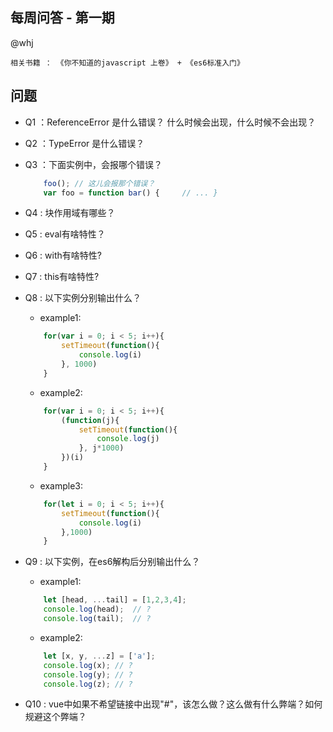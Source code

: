 每周问答 - 第一期
---
@whj

`相关书籍 ： 《你不知道的javascript 上卷》 + 《es6标准入门》`

## 问题

- Q1 ：ReferenceError 是什么错误？ 什么时候会出现，什么时候不会出现？
- Q2 ：TypeError 是什么错误？
- Q3 ：下面实例中，会报哪个错误？

	```js
        foo(); // 这儿会报那个错误？
        var foo = function bar() {     // ... }
	```

- Q4 : 块作用域有哪些？
- Q5 : eval有啥特性？
- Q6 : with有啥特性?
- Q7 : this有啥特性?
- Q8 : 以下实例分别输出什么？
    - example1:
    ```js
        for(var i = 0; i < 5; i++){
            setTimeout(function(){
                console.log(i)
            }, 1000)
        }
    ```
    - example2:
    ```js
        for(var i = 0; i < 5; i++){
            (function(j){
                setTimeout(function(){
                    console.log(j)
                }, j*1000)
            })(i)
        }
    ```
    - example3:
    ```js
        for(let i = 0; i < 5; i++){
            setTimeout(function(){
                console.log(i)
            },1000)
        }
    ```

- Q9 : 以下实例，在es6解构后分别输出什么？
    - example1:
    ```js
        let [head, ...tail] = [1,2,3,4];
        console.log(head);  // ?
        console.log(tail);  // ?
    ```
    - example2:
    ```js
        let [x, y, ...z] = ['a'];
        console.log(x); // ?
        console.log(y); // ?
        console.log(z); // ?
    ```

- Q10 : vue中如果不希望链接中出现"#"，该怎么做？这么做有什么弊端？如何规避这个弊端？


